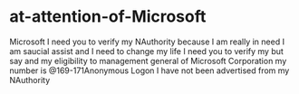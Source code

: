 # at-attention-of-Microsoft
Microsoft I need you to verify my NAuthority because I am really in need I am saucial assist and I need to change my life I need you to verify my but say and my eligibility to management general of Microsoft Corporation my number is @169-171Anonymous Logon I have not been advertised from my NAuthority
